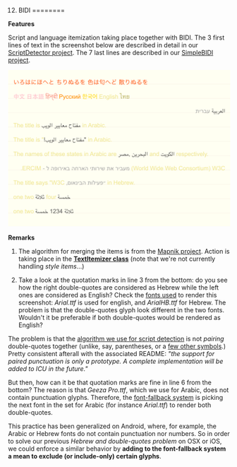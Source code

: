 12. BIDI
========

**Features**

Script and language itemization taking place together with BIDI. The 3 first lines of text in the screenshot below are described in detail in our [ScriptDetector project](https://github.com/arielm/Unicode/tree/master/Projects/ScriptDetector). The 7 last lines are described in our [SimpleBIDI project](https://github.com/arielm/Unicode/tree/master/Projects/SimpleBIDI).  

![Screenshot](screenshot.png)

**Remarks**

1. The algorithm for merging the items is from the [Mapnik project](https://github.com/mapnik/mapnik/blob/64d5153aeaeb1c9e736bfead297dfea39b066d2c/src/text/itemizer.cpp). Action is taking place in the [**TextItemizer class**](src/TextItemizer.cpp) (note that we're not currently handling *style items*...)

2. Take a look at the quotation marks in line 3 from the bottom: do you see how the right double-quotes are considered as Hebrew while the left ones are considered as English? Check the [fonts used](resources/SansSerif-osx.xml) to render this screenshot: *Arial.ttf* is used for english, and *ArialHB.ttf* for Hebrew. The problem is that the double-quotes glyph look different in the two fonts. Wouldn't it be preferable if both double-quotes would be rendered as English?

  The problem is that the [algorithm we use for script detection](http://source.icu-project.org/repos/icu/icu/trunk/source/extra/scrptrun) is not *pairing* double-quotes together (unlike, say, parentheses, or a [few other symbols](https://github.com/arielm/Unicode/blob/master/Projects/BIDI/src/scrptrun.cpp#L23-41).) Pretty consistent afterall with the associated README: *"the support for paired punctuation is only a prototype. A complete implementation will be added to ICU in the future."*
  
  But then, how can it be that quotation marks are fine in line 6 from the bottom? The reason is that *Geeza Pro.ttf*, which we use for Arabic, does not contain punctuation glyphs. Therefore, the [font-fallback system](https://github.com/arielm/Unicode/tree/master/Projects/ShapingFallback) is picking the next font in the set for Arabic (for instance *Arial.ttf*) to render both double-quotes.
  
  This practice has been generalized on Android, where, for example, the Arabic or Hebrew fonts do not contain punctuation nor numbers. So in order to solve our previous *Hebrew and double-quotes problem* on OSX or iOS, we could enforce a similar behavior by **adding to the font-fallback system a mean to exclude (or include-only) certain glyphs**.
